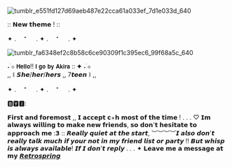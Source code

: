 ![tumblr_e551fd127d69aeb487e22cca61a033ef_7d1e033d_640](https://github.com/OceansBlessing/OceansBlessing/assets/173688831/fd82116c-109e-4871-b868-6413dab7ab34)

  ::      𝗡𝗲𝘄 𝘁𝗵𝗲𝗺𝗲 !    ::

✦ . 　⁺ 　 . ✦ . 　⁺ 　 . ✦

![tumblr_fa6348ef2c8b58c6ce90309f1c395ec6_99f68a5c_640](https://github.com/OceansBlessing/OceansBlessing/assets/173688831/bf2152cd-2b9c-4b8c-b612-883acd46d0ce)

˖ ࣪⊹ 𝗛𝗲𝗹𝗹𝗼!! 𝗜 𝗴𝗼 𝗯𝘆 𝗔𝗸𝗶𝗿𝗮 :: ✦ ˖ ࣪⊹  
   ,, ꒰ 𝙎𝙝𝙚/𝙝𝙚𝙧/𝙝𝙚𝙧𝙨 ,, 7𝙩𝙚𝙚𝙣 ꒱ ,,

✦ . 　⁺ 　 . ✦ . 　⁺ 　 . ✦

🅱🆈🅸:

𝗙𝗶𝗿𝘀𝘁 𝗮𝗻𝗱 𝗳𝗼𝗿𝗲𝗺𝗼𝘀𝘁 ,, 𝗜 𝗮𝗰𝗰𝗲𝗽𝘁 𝗰+𝗵 𝗺𝗼𝘀𝘁 𝗼𝗳 𝘁𝗵𝗲 𝘁𝗶𝗺𝗲 ! . . . ♡ 𝗜𝗺 𝗮𝗹𝘄𝗮𝘆𝘀 𝘄𝗶𝗹𝗹𝗶𝗻𝗴 𝘁𝗼 𝗺𝗮𝗸𝗲 𝗻𝗲𝘄 𝗳𝗿𝗶𝗲𝗻𝗱𝘀, 𝘀𝗼 𝗱𝗼𝗻'𝘁 𝗵𝗲𝘀𝗶𝘁𝗮𝘁𝗲 𝘁𝗼 𝗮𝗽𝗽𝗿𝗼𝗮𝗰𝗵 𝗺𝗲 :𝟯 :: 𝙍𝙚𝙖𝙡𝙡𝙮 𝙦𝙪𝙞𝙚𝙩 𝙖𝙩 𝙩𝙝𝙚 𝙨𝙩𝙖𝙧𝙩, ︶︶︶︶𝙄 𝙖𝙡𝙨𝙤 𝙙𝙤𝙣'𝙩 𝙧𝙚𝙖𝙡𝙡𝙮 𝙩𝙖𝙡𝙠 𝙢𝙪𝙘𝙝 𝙞𝙛 𝙮𝙤𝙪𝙧 𝙣𝙤𝙩 𝙞𝙣 𝙢𝙮 𝙛𝙧𝙞𝙚𝙣𝙙 𝙡𝙞𝙨𝙩 𝙤𝙧 𝙥𝙖𝙧𝙩𝙮 !! 𝘽𝙪𝙩 𝙬𝙝𝙞𝙨𝙥 𝙞𝙨 𝙖𝙡𝙬𝙖𝙮𝙨 𝙖𝙫𝙖𝙞𝙡𝙖𝙗𝙡𝙚! 𝙄𝙛 𝙄 𝙙𝙤𝙣'𝙩 𝙧𝙚𝙥𝙡𝙮 . . . ✦  𝗟𝗲𝗮𝘃𝗲 𝗺𝗲 𝗮 𝗺𝗲𝘀𝘀𝗮𝗴𝗲 𝗮𝘁 𝗺𝘆 [𝙍𝙚𝙩𝙧𝙤𝙨𝙥𝙧𝙞𝙣𝙜](https://retrospring.net/@wintresr)







